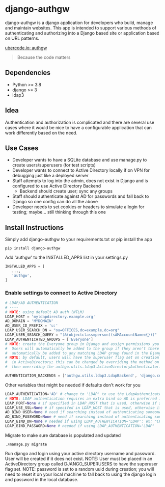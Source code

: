 # django-authgw
django-authgw is a django application for developers who build, manage and maintain websites.  This app is intended to support various methods of authenticating and authorizing into a Django based site or application based on URL patterns.

[ubercode.io: authgw](https://www.ubercode.io/products/#docrootcms_overview)
> Because the code matters

## Dependencies
* Python >= 3.8
* django >= 3
* ldap3

## Idea
Authentication and authorization is complicated and there are several use cases where it would be nice to have a configurable application that can work differently based on the need.

## Use Cases
* Developer wants to have a SQLite database and use manage.py to create users/superusers (for test scripts)
* Developer wants to connect to Active Directory locally if on VPN for debugging just like a deployed server
* Staff attempts to log into the admin, does not exist in Django and is configured to use Active Directory Backend
    * Backend should create user; sync any groups
* Staff should authenticate against AD for passwords and fall back to Django so one config can do all the above
* Developer needs to set cookies or headers to simulate a login for testing; maybe... still thinking through this one

## Install Instructions
Simply add django-authgw to your requirements.txt or pip install the app
```shell script
pip install django-authgw
```
Add 'authgw' to the INSTALLED_APPS list in your settings.py
```python
INSTALLED_APPS = [
   ...,
   'authgw',
]
```
### Enable settings to connect to Active Directory
```python
# LDAP/AD AUTHENTICATION
# ----
# NOTE: using default AD auth (NTLM)
LDAP_HOST = 'myldapdirectory.example.org'
AD_DOMAIN = 'MYDOMAIN'
AD_USER_ID_PREFIX = 'u:'
LDAP_USER_SEARCH_DN = "ou=OFFICES,dc=example,dc=org"
LDAP_USER_SEARCH_QUERY = "(&(objectclass=person)(sAMAccountName={}))"
LDAP_AUTHENTICATED_GROUPS = ['Everyone']
# NOTE: create the Everyone group in Django and assign permissions you want everyone to have when the authenticate
#  Users will automatically be added to the group if they aren't there after they authenticate; Users will also 
#  automatically be added to any matching LDAP group found in the Django application.
# NOTE: by default, users will have the superuser flag set on creation only if they are in a DJANGO_SUPERUSERS group
#  in ActiveDirectory; this can be changed by overriding the method on the authgw.utils.ldap3.LdapUser object and 
#  then overriding the authgw.utils.ldap3.ActiveDirectoryAuthenticator.get_ldap_user_instance() method

AUTHENTICATION_BACKENDS = ['authgw.utils.ldap3.LdapBackend', 'django.contrib.auth.backends.ModelBackend']

```
Other variables that might be needed if defaults don't work for you
```python
LDAP_AUTHENTICATION='AD' # change to 'LDAP' to use the LdapAuthenticator instead of the ActiveDirectoryAuthenticator
# NOTE: LDAP authentication requires an extra bind so AD is preferred if you can use it
LDAP_PORT=None # if specified in LDAP_HOST that is used, otherwise if set this, otherwise defaults to ldap3 constructor default
LDAP_USE_SSL=None # if specifed in LDAP_HOST that is used, otherwise if set this, otherwise defults to ldap3 constructor default
AD_BIND_USER=None # need if searching instead of authenticating someone
AD_BIND_PASSWORD=None # need if searching instead of authenticating someone
LDAP_BIND_DN=None # needed if using LDAP_AUTHENTICATION='LDAP'; ex: "CN=First Last,OU=STAFF,OU=PEOPLE,OU=ASIA,OU=OFFICES,DC=example,DC=org"
LDAP_BIND_PASSWORD=None # needed if using LDAP_AUTHENTICATION='LDAP'
```
Migrate to make sure database is populated and updated
```shell script
./manage.py migrate
```
Run django and login using your active directory username and password.  User will be created if it does not exist.
NOTE: User must be placed in an ActiveDirectory group called DJANGO_SUPERUSERS to have the superuser flag set.
NOTE: password is set to a random uuid during creation; you will need to reset it on your local machine to fall back to using the django login and password in the local database.
